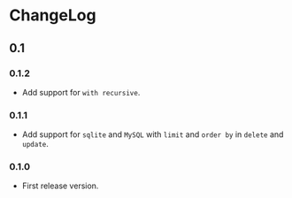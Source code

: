 # ChangeLog

## 0.1

### 0.1.2

- Add support for `with recursive`.

### 0.1.1

- Add support for `sqlite` and `MySQL` with `limit` and `order by` in `delete` and `update`.

### 0.1.0

- First release version.
